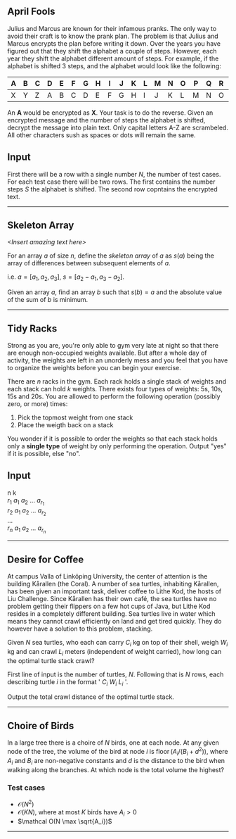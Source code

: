 ## April Fools
Julius and Marcus are known for their infamous pranks. The only way to avoid their craft is to know the prank plan. The problem is that Julius and Marcus encrypts the plan before writing it down. Over the years you have figured out that they shift the alphabet a couple of steps. However, each year they shift the alphabet different amount of steps. For example, if the alphabet is shifted 3 steps, and the alphabet would look like the following:

| A | B | C | D | E | F | G | H | I | J | K | L | M | N | O | P | Q | R | S | T | U | V | W | X | Y | Z |
|---|---|---|---|---|---|---|---|---|---|---|---|---|---|---|---|---|---|---|---|---|---|---|---|---|---|
| X | Y | Z | A | B | C | D | E | F | G | H | I | J | K | L | M | N | O | P | Q | R | S | T | U | V | W |

An **A** would be encrypted as **X**. Your task is to do the reverse. Given an encrypted message and the number of steps the alphabet is shifted, decrypt the message into plain text. Only capital letters A-Z are scrambeled. All other characters sush as spaces or dots will remain the same.

## Input
First there will be a row with a single number $N$, the number of test cases. For each test case there will be two rows. The first contains the number steps $S$ the alphabet is shifted. The second row copntains the encrypted text. 

---

## Skeleton Array

*\<Insert amazing text here\>*

For an array $a$ of size $n$, define the *skeleton array* of $a$ as $s(a)$ being the array of differences between subsequent elements of $a$. 

i.e. $a = [a_1,a_2,a_3]$, $s = [a_2-a_1,a_3-a_2]$.

Given an array $a$, find an array $b$ such that $s(b) = a$ and the absolute value of the sum of $b$ is minimum. 
___

## Tidy Racks


Strong as you are, you're only able to gym very late at night so that there are enough non-occupied weights available. But after a whole day of activity, the weights are left in an unorderly mess and you feel that you have to organize the weights before you can begin your exercise.

There are $n$ racks in the gym. Each rack holds a single stack of weights and each stack can hold $k$ weights. There exists four types of weights: 5s, 10s, 15s and 20s. You are allowed to perform the following operation (possibly zero, or more) times:

1. Pick the topmost weight from one stack
2. Place the weigth back on a stack

You wonder if it is possible to order the weights so that each stack holds only a **single type** of weight by only performing the operation. Output "yes" if it is possible, else "no".

## Input

n k\
$r_1 \text{ } a_{1} \text{ } a_{2} \text{ ... } a_{r_1}$\
$r_2 \text{ } a_{1} \text{ } a_{2} \text{ ... } a_{r_2}$\
...\
$r_n \text{ } a_{1} \text{ } a_{2} \text{ ... } a_{r_n}$
___
## Desire for Coffee
At campus Valla of Linköping University, 
the center of attention is the building Kårallen (the Coral).
A number of sea turtles, inhabiting Kårallen, has been given an
important task, deliver coffee to Lithe Kod, the hosts of Liu Challenge.
Since Kårallen has their own café, the sea turtles have no problem getting
their flippers on a few hot cups of Java, but Lithe Kod resides in a completely 
different building. Sea turtles live in water which means they cannot crawl efficiently
on land and get tired quickly. They do however have a solution to this problem, stacking.

Given $N$ sea turtles, who each can carry $C_i$ kg on top of their shell,
weigh $W_i$ kg and can crawl $L_i$ meters (independent of weight carried),
how long can the optimal turtle stack crawl?

First line of input is the number of turtles, $N$. Following that is $N$ rows, each describing 
turtle $i$ in the format ' $C_i$ $W_i$ $L_i$ '.

Output the total crawl distance of the optimal turtle stack.
___
## Choire of Birds
In a large tree there is a choire of $N$ birds, one at each node. At any given node of the tree, the volume of the bird at node $i$ is $\operatorname{floor}(A_i / (B_i + d^2))$, where $A_i$ and $B_i$ are non-negative constants and $d$ is the distance to the bird when walking along the branches. At which node is the total volume the highest?

### Test cases
* $\mathcal O(N^2)$
* $\mathcal O(KN)$, where at most $K$ birds have $A_i>0$
* $\mathcal O(N \max \sqrt{A_i})$
___
